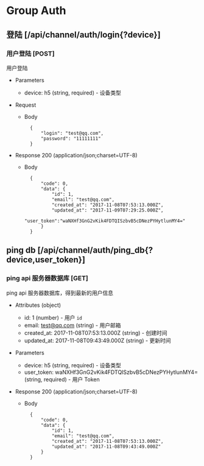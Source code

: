 # Group Auth

## 登陆 [/api/channel/auth/login{?device}]

### 用户登陆 [POST]
用户登陆

+ Parameters
    + device: h5 (string, required) - 设备类型

+ Request
    + Body

            {
                "login": "test@qq.com",
                "password": "11111111"
            }

+ Response 200 (application/json;charset=UTF-8)
    + Body

            {
                "code": 0,
                "data": {
                    "id": 1,
                    "email": "test@qq.com",
                    "created_at": "2017-11-08T07:53:13.000Z",
                    "updated_at": "2017-11-09T07:29:25.000Z",
                    "user_token":"waNXHf3GnG2vKik4FDTQISzbvB5cDNezPYHytlunMY4="
                }
            }

## ping db [/api/channel/auth/ping_db{?device,user_token}]
### ping api 服务器数据库 [GET]
ping api 服务器数据库，得到最新的用户信息

+ Attributes (object)
    + id: 1 (number) - 用户 `id`
    + email: test@qq.com (string) - 用户邮箱
    + created_at: 2017-11-08T07:53:13.000Z (string) - 创建时间
    + updated_at: 2017-11-08T09:43:49.000Z (string) - 更新时间

+ Parameters
    + device: h5 (string, required) - 设备类型
    + user_token: waNXHf3GnG2vKik4FDTQISzbvB5cDNezPYHytlunMY4= (string, required) - 用户 Token

+ Response 200 (application/json;charset=UTF-8)
    + Body

            {
                "code": 0,
                "data": {
                    "id": 1,
                    "email": "test@qq.com",
                    "created_at": "2017-11-08T07:53:13.000Z",
                    "updated_at": "2017-11-08T09:43:49.000Z"
                }
            }
